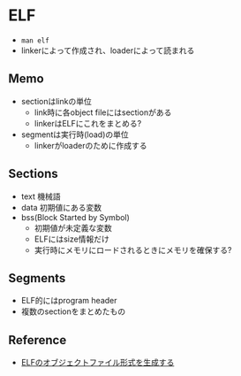 # ELF

* `man elf`
* linkerによって作成され、loaderによって読まれる

## Memo

* sectionはlinkの単位
  * link時に各object fileにはsectionがある
  * linkerはELFにこれをまとめる?
* segmentは実行時(load)の単位
  * linkerがloaderのために作成する


## Sections

* text 機械語
* data 初期値にある変数
* bss(Block Started by Symbol)
  * 初期値が未定義な変数
  * ELFにはsize情報だけ
  * 実行時にメモリにロードされるときにメモリを確保する?

## Segments

* ELF的にはprogram header
* 複数のsectionをまとめたもの

## Reference

* [ELFのオブジェクトファイル形式を生成する](https://tyfkda.github.io/blog/2020/04/20/elf-obj.html)

